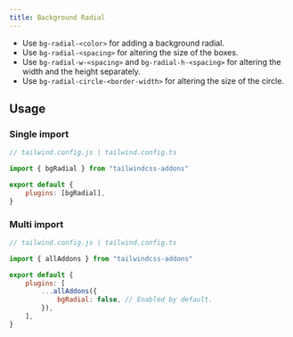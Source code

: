 ```yaml
---
title: Background Radial
---
```


-   Use `bg-radial-<color>` for adding a background radial.
-   Use `bg-radial-<spacing>` for altering the size of the boxes.
-   Use `bg-radial-w-<spacing>` and `bg-radial-h-<spacing>` for altering the width and the height separately.
-   Use `bg-radial-circle-<border-width>` for altering the size of the circle.

## Usage

### Single import

```js
// tailwind.config.js | tailwind.config.ts

import { bgRadial } from "tailwindcss-addons"

export default {
    plugins: [bgRadial],
}
```

### Multi import

```js
// tailwind.config.js | tailwind.config.ts

import { allAddons } from "tailwindcss-addons"

export default {
    plugins: [
        ...allAddons({
            bgRadial: false, // Enabled by default.
        }),
    ],
}
```
